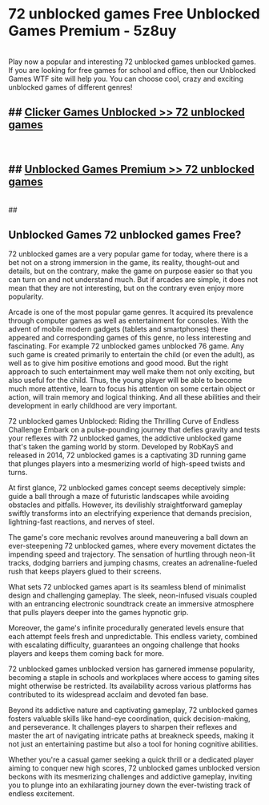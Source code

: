 # 72 unblocked games  Free Unblocked Games Premium - 5z8uy <br>
<br>
Play now a popular and interesting 72 unblocked games unblocked games. If you are looking for free games for school and office, then our Unblocked Games WTF site will help you. You can choose cool, crazy and exciting unblocked games of different genres!


## ##  [Clicker Games Unblocked >> 72 unblocked games](http://freeplayer.one?title=72_unblocked_games&ref=UGames)
  <br>

##  ## [Unblocked Games Premium >> 72 unblocked games](http://freeplayer.one?title=72_unblocked_games&ref=UGames)
  <br>
  ##



## Unblocked Games 72 unblocked games Free?

72 unblocked games are a very popular game for today, where there is a bet not on a strong immersion in the game, its reality, thought-out and details, but on the contrary, make the game on purpose easier so that you can turn on and not understand much. But if arcades are simple, it does not mean that they are not interesting, but on the contrary even enjoy more popularity.

Arcade is one of the most popular game genres. It acquired its prevalence through computer games as well as entertainment for consoles. With the advent of mobile modern gadgets (tablets and smartphones) there appeared and corresponding games of this genre, no less interesting and fascinating. For example 72 unblocked games unblocked 76 game. Any such game is created primarily to entertain the child (or even the adult), as well as to give him positive emotions and good mood. But the right approach to such entertainment may well make them not only exciting, but also useful for the child. Thus, the young player will be able to become much more attentive, learn to focus his attention on some certain object or action, will train memory and logical thinking. And all these abilities and their development in early childhood are very important.

72 unblocked games Unblocked: Riding the Thrilling Curve of Endless Challenge
Embark on a pulse-pounding journey that defies gravity and tests your reflexes with 72 unblocked games, the addictive unblocked game that's taken the gaming world by storm. Developed by RobKayS and released in 2014, 72 unblocked games is a captivating 3D running game that plunges players into a mesmerizing world of high-speed twists and turns.

At first glance, 72 unblocked games concept seems deceptively simple: guide a ball through a maze of futuristic landscapes while avoiding obstacles and pitfalls. However, its devilishly straightforward gameplay swiftly transforms into an electrifying experience that demands precision, lightning-fast reactions, and nerves of steel.

The game's core mechanic revolves around maneuvering a ball down an ever-steepening 72 unblocked games, where every movement dictates the impending speed and trajectory. The sensation of hurtling through neon-lit tracks, dodging barriers and jumping chasms, creates an adrenaline-fueled rush that keeps players glued to their screens.

What sets 72 unblocked games apart is its seamless blend of minimalist design and challenging gameplay. The sleek, neon-infused visuals coupled with an entrancing electronic soundtrack create an immersive atmosphere that pulls players deeper into the games hypnotic grip.

Moreover, the game's infinite procedurally generated levels ensure that each attempt feels fresh and unpredictable. This endless variety, combined with escalating difficulty, guarantees an ongoing challenge that hooks players and keeps them coming back for more.

72 unblocked games unblocked version has garnered immense popularity, becoming a staple in schools and workplaces where access to gaming sites might otherwise be restricted. Its availability across various platforms has contributed to its widespread acclaim and devoted fan base.

Beyond its addictive nature and captivating gameplay, 72 unblocked games fosters valuable skills like hand-eye coordination, quick decision-making, and perseverance. It challenges players to sharpen their reflexes and master the art of navigating intricate paths at breakneck speeds, making it not just an entertaining pastime but also a tool for honing cognitive abilities.

Whether you're a casual gamer seeking a quick thrill or a dedicated player aiming to conquer new high scores, 72 unblocked games unblocked version beckons with its mesmerizing challenges and addictive gameplay, inviting you to plunge into an exhilarating journey down the ever-twisting track of endless excitement.